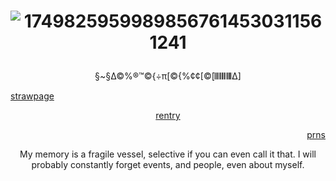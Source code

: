 # <p align="center"> ![17498259599898567614530311561241](https://github.com/user-attachments/assets/ce17320d-b248-45e4-b056-2e6d50310633)


 <p align="center"> §~§∆©%®™©{÷π[©{%¢¢[©[𝄃𝄃𝄂𝄂𝄀𝄁𝄃𝄂𝄂𝄃∆]

  [strawpage](https://animaniacsss.straw.page/) <p align="center"> [rentry](https://rentry.co/cartoonia) <p align="right"> [prns](https://en.pronouns.page/@gps_jpg)



<p align="center"> My memory is a fragile vessel, selective if you can even call it that. I will probably constantly forget events, and people, even about myself.
